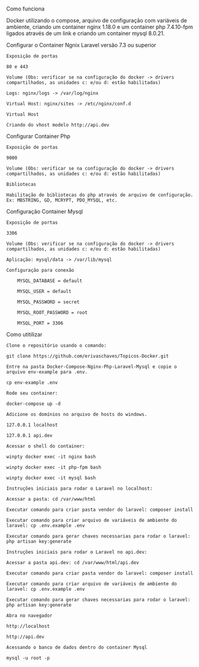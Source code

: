 Como funciona

Docker utilizando o compose, arquivo de configuração com variáveis de ambiente, criando um container nginx 1.18.0 e um container php 7.4.10-fpm ligados através de um link e criando um container mysql 8.0.21.

Configurar o Container Ngnix
Laravel versão 7.3 ou superior


    Exposição de portas

    80 e 443

    Volume (Obs: verificar se na configuração do docker -> drivers compartilhados, as unidades c: e/ou d: estão habilitadas)

    Logs: nginx/logs -> /var/log/nginx

    Virtual Host: nginx/sites -> /etc/nginx/conf.d

    Virtual Host

    Criando do vhost modelo http://api.dev 

Configurar Container Php

    Exposição de portas

    9000

    Volume (Obs: verificar se na configuração do docker -> drivers compartilhados, as unidades c: e/ou d: estão habilitadas)

    Bibliotecas

    Habilitação de bibliotecas do php através de arquivo de configuração. Ex: MBSTRING, GD, MCRYPT, PDO_MYSQL, etc.

Configuração Container Mysql

    Exposição de portas

    3306

    Volume (Obs: verificar se na configuração do docker -> drivers compartilhados, as unidades c: e/ou d: estão habilitadas)

    Aplicação: mysql/data -> /var/lib/mysql

    Configuração para conexão

        MYSQL_DATABASE = default

        MYSQL_USER = default

        MYSQL_PASSWORD = secret

        MYSQL_ROOT_PASSWORD = root

        MYSQL_PORT = 3306

Como utitilizar

    Clone o repositório usando o comando:

    git clone https://github.com/erivaschaves/Topicos-Docker.git

    Entre na pasta Docker-Compose-Nginx-Php-Laravel-Mysql e copie o arquivo env-example para .env.

    cp env-example .env

    Rode seu container:

    docker-compose up -d

    Adicione os domínios no arquivo de hosts do windows.

    127.0.0.1 localhost

    127.0.0.1 api.dev

    Acessar o shell do container:

    winpty docker exec -it nginx bash

    winpty docker exec -it php-fpm bash

    winpty docker exec -it mysql bash

    Instruções iniciais para rodar o Laravel no localhost:

    Acessar a pasta: cd /var/www/html

    Executar comando para criar pasta vendor do laravel: composer install

    Executar comando para criar arquivo de variáveis de ambiente do laravel: cp .env.example .env

    Executar comando para gerar chaves necessarias para rodar o laravel: php artisan key:generate

    Instruções iniciais para rodar o Laravel no api.dev:

    Acessar a pasta api.dev: cd /var/www/html/api.dev

    Executar comando para criar pasta vendor do laravel: composer install

    Executar comando para criar arquivo de variáveis de ambiente do laravel: cp .env.example .env

    Executar comando para gerar chaves necessarias para rodar o laravel: php artisan key:generate

    Abra no navegador

    http://localhost

    http://api.dev

    Acessando o banco de dados dentro do container Mysql

    mysql -u root -p

    
